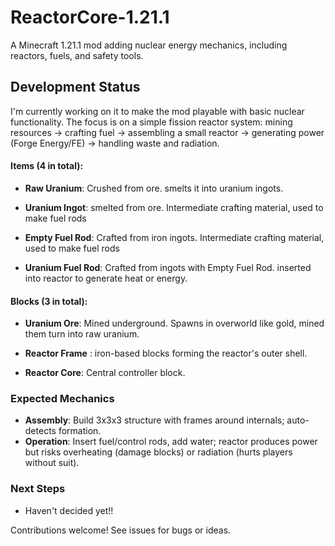 # ReactorCore-1.21.1

A Minecraft 1.21.1 mod adding nuclear energy mechanics, including reactors, fuels, and safety tools.

## Development Status
I'm currently working on it to make the mod playable with basic nuclear functionality.
The focus is on a simple fission reactor system: mining resources → crafting fuel → assembling a small reactor → generating power (Forge Energy/FE) → handling waste and radiation.

#### Items (4 in total):
- **Raw Uranium**:
  Crushed from ore. smelts it into uranium ingots.
  
- **Uranium Ingot**:
  smelted from ore. Intermediate crafting material, used to make fuel rods

- **Empty Fuel Rod**: 
  Crafted from iron ingots. Intermediate crafting material, used to make fuel rods
  
- **Uranium Fuel Rod**:
  Crafted from ingots with Empty Fuel Rod. inserted into reactor to generate heat or energy.

#### Blocks (3 in total):
- **Uranium Ore**:
  Mined underground. Spawns in overworld like gold, mined them turn into raw uranium.
  
- **Reactor Frame** :
iron-based blocks forming the reactor's outer shell.

- **Reactor Core**:
Central controller block.

### Expected Mechanics
- **Assembly**: Build 3x3x3 structure with frames around internals; auto-detects formation.
- **Operation**: Insert fuel/control rods, add water; reactor produces power but risks overheating (damage blocks) or radiation (hurts players without suit).
  
### **Next Steps**
- Haven't decided yet!!

Contributions welcome! See issues for bugs or ideas.
